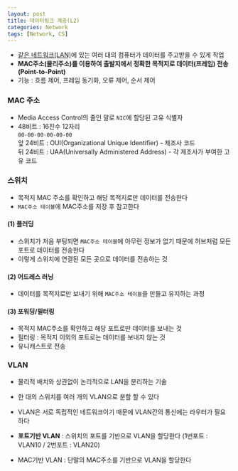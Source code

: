 ```yaml
---
layout: post
title: 데이터링크 계층(L2)
categories: Network
tags: [Network, CS]
---
```

- <u>같은 네트워크(LAN)</u>에 있는 여러 대의 컴퓨터가 데이터를 주고받을 수 있게 작업
- **MAC주소(물리주소)를 이용하여 출발지에서 정확한 목적지로 데이터(프레임) 전송 (Point-to-Point)**
- 기능 : 흐름 제어, 프레임 동기화, 오류 제어, 순서 제어

### MAC 주소
- Media Access Control의 줄인 말로 `NIC`에 할당된 고유 식별자
- 48비트 : 16진수 12자리  
`00-00-00-00-00-00`  
앞 24비트 : OUI(Organizational Unique Identifier) - 제조사 코드  
뒤 24비트 : UAA(Universally Administered Address) - 각 제조사가 부여한 고유 코드

### 스위치
- 목적지 MAC 주소를 확인하고 해당 목적지로만 데이터를 전송한다
- `MAC주소 테이블`에 MAC주소를 저장 후 참고한다

#### (1) 플러딩
- 스위치가 처음 부팅되면 `MAC주소 테이블`에 아무런 정보가 없기 때문에 허브처럼 모든 포트로 데이터를 전송한다
- 이렇게 스위치에 연결된 모든 곳으로 데이터를 전송하는 것

#### (2) 어드레스 러닝
- 데이터를 목적지로만 보내기 위해 `MAC주소 테이블`을 만들고 유지하는 과정

#### (3) 포워딩/필터링
- 목적지 MAC주소를 확인하고 해당 포트로만 데이터를 보내는 것
- 필터링 : 목적지 이외의 포트로는 데이터를 보내지 않는 것
- 유니캐스트로 전송


### VLAN
- 물리적 배치와 상관없이 논리적으로 LAN을 분리하는 기술
- 한 대의 스위치를 여러 개의 VLAN으로 분할 할 수 있다
- VLAN은 서로 독립적인 네트워크이기 때문에 VLAN간의 통신에는 라우터가 필요하다

- **포트기반 VLAN** : 스위치의 포트를 기반으로 VLAN을 할당한다 (1번포트 : VLAN10 / 2번포트 : VLAN20)
- MAC기반 VLAN : 단말의 MAC주소를 기반으로 VLAN을 할당한다